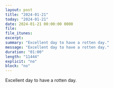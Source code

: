```yaml
---
layout: post
title: "2024-01-21"
today: "2024-01-21"
date: 2024-01-21 00:00:00 0000
file:
file_itunes:
excerpt:
summary: "Excellent day to have a rotten day."
message: "Excellent day to have a rotten day."
duration: "01:00"
length: "11444"
explicit: "no"
block: "no"
---
```

Excellent day to have a rotten day.

